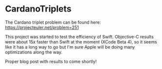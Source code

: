 CardanoTriplets
===============

The Cardano triplet problem can be found here:
https://projecteuler.net/problem=251

This project was started to test the efficiency of Swift. Objective-C results were about 15x faster than Swift at the moment (XCode Beta 4), so it seems like it has a long way to go but I'm sure Apple will be doing many optimizations along the way.

Proper blog post with results to come shortly!
